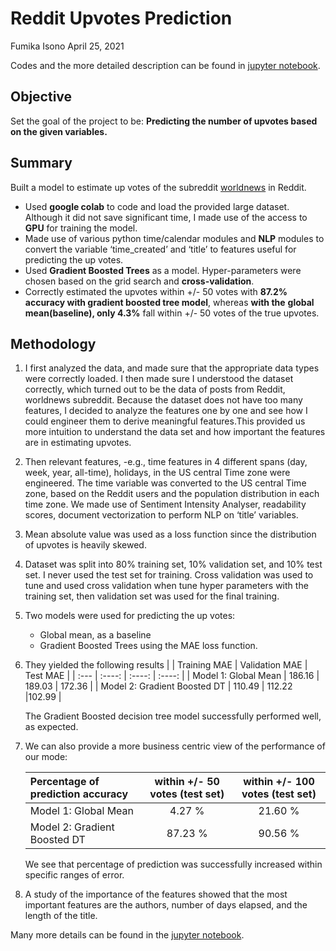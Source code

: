 # Reddit Upvotes Prediction
Fumika Isono April 25, 2021

Codes and the more detailed description can be found in [jupyter notebook](https://github.com/Fumikac/reddit-upvotes-prediction/blob/main/Reddit_upvotes.ipynb).

## Objective

Set the goal of the project to be: **Predicting the number of upvotes based on the given variables.**

## Summary

Built a model to estimate up votes of the subreddit [worldnews](https://www.reddit.com/r/worldnews/) in Reddit.

- Used **google colab** to code and load the provided large dataset. Although it did not save significant time, I made use of the access to **GPU** for training the model.
- Made use of various python time/calendar modules and **NLP** modules to convert the variable ‘time_created’ and ‘title’ to features useful for predicting the up votes.
- Used **Gradient Boosted Trees** as a model. Hyper-parameters were chosen based on the grid search and **cross-validation**.
- Correctly estimated the upvotes within +/- 50 votes with **87.2% accuracy with gradient boosted tree model**, whereas **with the** **global mean(baseline), only 4.3%** fall within +/- 50 votes of the true upvotes.

## Methodology

1. I first analyzed the data, and made sure that the appropriate data types were correctly loaded. I then made sure I understood the dataset correctly, which turned out to be the data of posts from Reddit, worldnews subreddit. Because the dataset does not have too many features, I decided to analyze the features one by one and see how I could engineer them to derive meaningful features.This provided us more intuition to understand the data set and how important the features are in estimating upvotes.
2. Then relevant features, -e.g., time features in 4 different spans (day, week, year, all-time), holidays, in the US central Time zone were engineered. The time variable was converted to the US central Time zone, based on the Reddit users and the population distribution in each time zone. We made use of Sentiment Intensity Analyser, readability scores, document vectorization to perform NLP on ‘title’ variables.
3. Mean absolute value was used as a loss function since the distribution of upvotes is heavily skewed.
4. Dataset was split into 80% training set, 10% validation set, and 10% test set. I never used the test set for training. Cross validation was used to tune and used cross validation when tune hyper parameters with the training set, then validation set was used for the final training.
5. Two models were used for predicting the up votes:
    - Global mean, as a baseline
    - Gradient Boosted Trees using the MAE loss function.
6. They yielded the following results
    |       | Training MAE | Validation MAE    | Test MAE    |
    | :---        |    :----:   |    :----:   |    :----:   |
    | Model 1: Global Mean      | 186.16       | 189.03   | 172.36   |
    | Model 2: Gradient Boosted DT   | 110.49        | 112.22      |102.99      |

    The Gradient Boosted decision tree model successfully performed well, as expected.

7. We can also provide a more business centric view of the performance of our mode:

    | Percentage of prediction accuracy   | within +/- 50 votes (test set) | within +/- 100 votes (test set)    |
    | :---        |    :----:   |    :----:   |
    | Model 1: Global Mean  | 4.27 %        | 21.60 %      |
    | Model 2: Gradient Boosted DT       | 87.23 %       | 90.56 %   |

    We see that percentage of prediction was successfully increased within specific ranges of error.

8. A study of the importance of the features showed that the most important features are the authors, number of days elapsed, and the length of the title.

Many more details can be found in the [jupyter notebook](https://github.com/Fumikac/reddit-upvotes-prediction/blob/main/Reddit_upvotes.ipynb).
